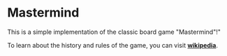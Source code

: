 # Mastermind

This is a simple implementation of the classic board game "Mastermind"!"

To learn about the history and rules of the game, you can visit __[wikipedia](https://en.wikipedia.org/wiki/Mastermind_(board_game))__.
